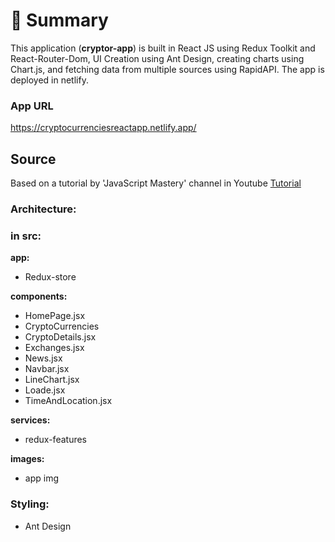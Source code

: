 # 📣 **Summary**

This application (**cryptor-app**) is built in React JS using Redux Toolkit and React-Router-Dom, UI Creation using Ant Design, creating charts using Chart.js, and fetching data from multiple sources using RapidAPI. The app is deployed in netlify.

### App URL

https://cryptocurrenciesreactapp.netlify.app/ 

## Source

Based on a tutorial by 'JavaScript Mastery' channel in Youtube [Tutorial](https://www.youtube.com/watch?v=9DDX3US3kss) 

### Architecture:

### in src:

**app:**

- Redux-store

**components:**

- HomePage.jsx
- CryptoCurrencies
- CryptoDetails.jsx
- Exchanges.jsx
- News.jsx
- Navbar.jsx
- LineChart.jsx
- Loade.jsx
- TimeAndLocation.jsx

**services:**

- redux-features

**images:**

- app img

### **Styling:**

- Ant Design
